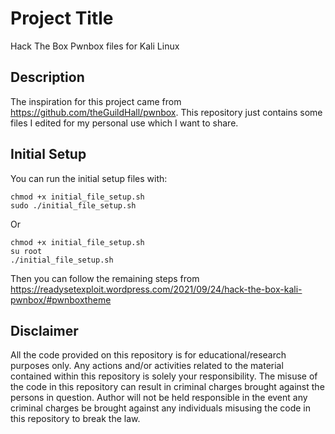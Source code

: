 # Project Title

Hack The Box Pwnbox files for Kali Linux 

## Description

The inspiration for this project came from https://github.com/theGuildHall/pwnbox. This repository just contains some files I edited for my personal use which I want to share.

## Initial Setup

You can run the initial setup files with:
```
chmod +x initial_file_setup.sh
sudo ./initial_file_setup.sh
```
Or
```
chmod +x initial_file_setup.sh
su root
./initial_file_setup.sh
```

Then you can follow the remaining steps from https://readysetexploit.wordpress.com/2021/09/24/hack-the-box-kali-pwnbox/#pwnboxtheme


## Disclaimer
All the code provided on this repository is for educational/research purposes only. Any actions and/or activities related to the material contained within this repository is solely your responsibility. The misuse of the code in this repository can result in criminal charges brought against the persons in question. Author will not be held responsible in the event any criminal charges be brought against any individuals misusing the code in this repository to break the law.


